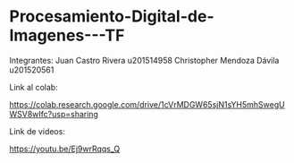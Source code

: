 # Procesamiento-Digital-de-Imagenes---TF

Integrantes:
Juan Castro Rivera              u201514958
Christopher Mendoza Dávila      u201520561

Link al colab:

https://colab.research.google.com/drive/1cVrMDGW65sjN1sYH5mhSwegUWSV8wIfc?usp=sharing

Link de videos:

https://youtu.be/Ej9wrRqqs_Q
